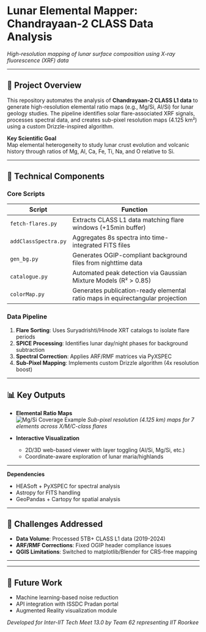 # Lunar Elemental Mapper: Chandrayaan-2 CLASS Data Analysis  
*High-resolution mapping of lunar surface composition using X-ray fluorescence (XRF) data*

---

## 🚀 Project Overview  
This repository automates the analysis of **Chandrayaan-2 CLASS L1 data** to generate high-resolution elemental ratio maps (e.g., Mg/Si, Al/Si) for lunar geology studies. The pipeline identifies solar flare-associated XRF signals, processes spectral data, and creates sub-pixel resolution maps (4.125 km²) using a custom Drizzle-inspired algorithm.

**Key Scientific Goal**  
Map elemental heterogeneity to study lunar crust evolution and volcanic history through ratios of Mg, Al, Ca, Fe, Ti, Na, and O relative to Si.

---

## 🔧 Technical Components  
### Core Scripts  
| Script | Function |  
|--------|----------|  
| `fetch-flares.py` | Extracts CLASS L1 data matching flare windows (+15min buffer) |  
| `addClassSpectra.py` | Aggregates 8s spectra into time-integrated FITS files |  
| `gen_bg.py` | Generates OGIP-compliant background files from nighttime data |  
| `catalogue.py` | Automated peak detection via Gaussian Mixture Models (R² > 0.85) |  
| `colorMap.py` | Generates publication-ready elemental ratio maps in equirectangular projection |  

### Data Pipeline  
1. **Flare Sorting**: Uses Suryadrishti/Hinode XRT catalogs to isolate flare periods  
2. **SPICE Processing**: Identifies lunar day/night phases for background subtraction  
3. **Spectral Correction**: Applies ARF/RMF matrices via PyXSPEC  
4. **Sub-Pixel Mapping**: Implements custom Drizzle algorithm (4x resolution boost)  

---

## 📊 Key Outputs  
- **Elemental Ratio Maps**  
  ![Mg/Si Coverage Example](https://drive.google.com/uc?id=1tCE5y6DMkdBzSJCiCnDHJzPflYCuIkcm)
  *Sub-pixel resolution (4.125 km) maps for 7 elements across X/M/C-class flares*

- **Interactive Visualization**  
  - 2D/3D web-based viewer with layer toggling (Al/Si, Mg/Si, etc.)  
  - Coordinate-aware exploration of lunar maria/highlands  

---


**Dependencies**  
- HEASoft + PyXSPEC for spectral analysis  
- Astropy for FITS handling  
- GeoPandas + Cartopy for spatial analysis  

---

## 🧩 Challenges Addressed  
- **Data Volume**: Processed 5TB+ CLASS L1 data (2019-2024)  
- **ARF/RMF Corrections**: Fixed OGIP header compliance issues  
- **QGIS Limitations**: Switched to matplotlib/Blender for CRS-free mapping  

---


---

## 🔮 Future Work  
- Machine learning-based noise reduction  
- API integration with ISSDC Pradan portal  
- Augmented Reality visualization module  

*Developed for Inter-IIT Tech Meet 13.0 by Team 62 representing IIT Roorkee*

